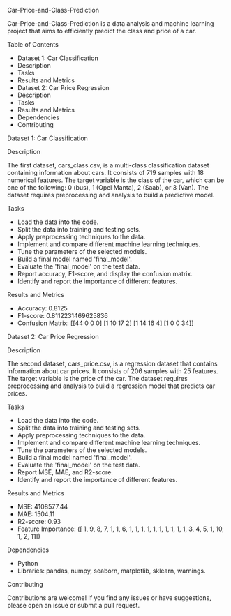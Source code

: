 Car-Price-and-Class-Prediction 

Car-Price-and-Class-Prediction is a data analysis and machine learning project that aims to efficiently predict the class and price of a car. 

Table of Contents 

   * Dataset 1: Car Classification 
   * Description 
   * Tasks 
   * Results and Metrics 
   * Dataset 2: Car Price Regression 
   * Description 
   * Tasks 
   * Results and Metrics 
   * Dependencies 
   * Contributing 

Dataset 1: Car Classification 

Description 

The first dataset, cars_class.csv, is a multi-class classification dataset containing information about cars. It consists of 719 samples with 18 numerical features. The target variable is the class of the car, which can be one of the following: 0 (bus), 1 (Opel Manta), 2 (Saab), or 3 (Van). The dataset requires preprocessing and analysis to build a predictive model. 

Tasks 

   * Load the data into the code. 
   * Split the data into training and testing sets. 
   * Apply preprocessing techniques to the data. 
   * Implement and compare different machine learning techniques. 
   * Tune the parameters of the selected models. 
   * Build a final model named 'final_model'. 
   * Evaluate the 'final_model' on the test data. 
   * Report accuracy, F1-score, and display the confusion matrix. 
   * Identify and report the importance of different features. 

Results and Metrics 

   * Accuracy: 0.8125 
   * F1-score: 0.8112231469625836 
   * Confusion Matrix: [[44 0 0 0] 
                        [1 10 17 2] 
                        [1 14 16 4] 
                        [1 0 0 34]] 

Dataset 2: Car Price Regression 

Description 

The second dataset, cars_price.csv, is a regression dataset that contains information about car prices. It consists of 206 samples with 25 features. The target variable is the price of the car. The dataset requires preprocessing and analysis to build a regression model that predicts car prices. 

Tasks 

   * Load the data into the code. 
   * Split the data into training and testing sets. 
   * Apply preprocessing techniques to the data. 
   * Implement and compare different machine learning techniques. 
   * Tune the parameters of the selected models. 
   * Build a final model named 'final_model'. 
   * Evaluate the 'final_model' on the test data. 
   * Report MSE, MAE, and R2-score. 
   * Identify and report the importance of different features. 

Results and Metrics 

   * MSE: 4108577.44 
   * MAE: 1504.11 
   * R2-score: 0.93 
   * Feature Importance: ([ 1,  9,  8,  7,  1,  1,  6,  1,  1,  1,  1,  1,  1,  1,  1,  1,  1, 3, 4, 5, 1, 10, 1, 2, 11]) 

Dependencies 

   * Python 
   * Libraries: pandas, numpy, seaborn, matplotlib, sklearn, warnings. 

Contributing 

Contributions are welcome! If you find any issues or have suggestions, please open an issue or submit a pull request. 
